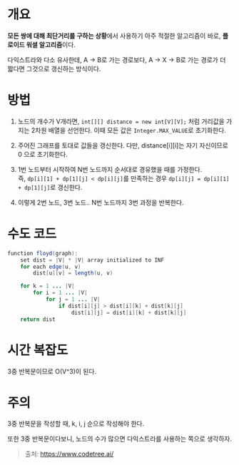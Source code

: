 # 개요

**모든 쌍에 대해 최단거리를 구하는 상황**에서 사용하기 아주 적절한 알고리즘이 바로, **플로이드 워셜 알고리즘**이다.

다익스트라와 다소 유사한데, A -> B로 가는 경로보다, A -> X -> B로 가는 경로가 더 짧다면 그것으로 갱신하는 방식이다.

# 방법

1. 노드의 개수가 V개라면, `int[][] distance = new int[V][V];` 처럼 거리값을 가지는 2차원 배열을 선언한다. 이때 모든 값은 `Integer.MAX_VALUE`로 초기화한다.

2. 주어진 그래프를 토대로 값들을 갱신한다.
   다만, distance[i][i]는 자기 자신이므로 0 으로 초기화한다.

3. 1번 노드부터 시작하여 N번 노드까지 순서대로 경유했을 때를 가정한다.
   </br>즉, `dp[i][1] + dp[1][j] < dp[i][j]`를 만족하는 경우 `dp[i][j] = dp[i][1] + dp[1][j]`로 갱신한다.

4. 이렇게 2번 노드, 3번 노드.. N번 노드까지 3번 과정을 반복한다.

# 수도 코드

```java
function floyd(graph):
    set dist = |V| * |V| array initialized to INF
    for each edge(u, v)
        dist[u][v] = length(u, v)

    for k = 1 ... |V|
        for i = 1 ... |V|
            for j = 1 ... |V|
                if dist[i][j] > dist[i][k] + dist[k][j]
                    dist[i][j] = dist[i][k] + dist[k][j]
    return dist
```

# 시간 복잡도

3중 반복문이므로 O(V^3)이 된다.

# 주의

3중 반복문을 작성할 때, k, i, j 순으로 작성해야 한다.

또한 3중 반복문이다보니, 노드의 수가 많으면 다익스트라를 사용하는 쪽으로 생각하자.

> 출처: https://www.codetree.ai/
